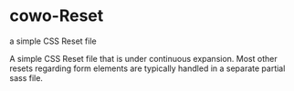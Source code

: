 # cowo-Reset
a simple CSS Reset file

A simple CSS Reset file that is under continuous expansion. 
Most other resets regarding form elements are typically handled in a separate partial sass file.

